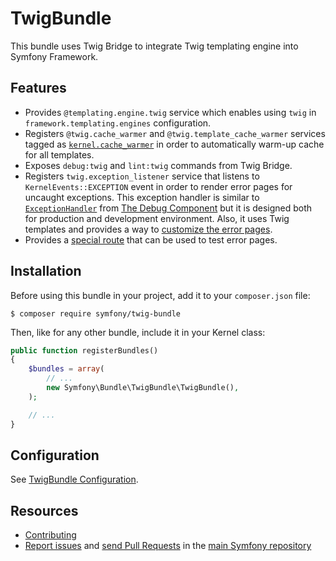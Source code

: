 # TwigBundle

This bundle uses Twig Bridge to integrate Twig templating engine into Symfony Framework. 

## Features
* Provides `@templating.engine.twig` service which enables using `twig` in `framework.templating.engines` configuration.
* Registers `@twig.cache_warmer` and `@twig.template_cache_warmer` services tagged as [`kernel.cache_warmer`](http://symfony.com/doc/current/reference/dic_tags.html#kernel-cache-warmer) in order to automatically warm-up cache for all templates.
* Exposes `debug:twig` and `lint:twig` commands from Twig Bridge.
* Registers `twig.exception_listener` service that listens to `KernelEvents::EXCEPTION` event in order to render error pages for uncaught exceptions. This exception handler is similar to [`ExceptionHandler`](http://symfony.com/doc/current/components/debug.html#enabling-the-exception-handler) from [The Debug Component](http://symfony.com/doc/current/components/debug.html) but it is designed both for production and development environment. Also, it uses Twig templates and provides a way to [customize the error pages](http://symfony.com/doc/current/controller/error_pages.html).
* Provides a [special route](http://symfony.com/doc/current/controller/error_pages.html#testing-error-pages-during-development) that can be used to test error pages. 

## Installation
Before using this bundle in your project, add it to your `composer.json` file:
```
$ composer require symfony/twig-bundle
```

Then, like for any other bundle, include it in your Kernel class:
```php
public function registerBundles()
{
    $bundles = array(
        // ...
        new Symfony\Bundle\TwigBundle\TwigBundle(),
    );

    // ...
}
```

## Configuration
See [TwigBundle Configuration](http://symfony.com/doc/current/reference/configuration/twig.html).

## Resources
  * [Contributing](https://symfony.com/doc/current/contributing/index.html)
  * [Report issues](https://github.com/symfony/symfony/issues) and
    [send Pull Requests](https://github.com/symfony/symfony/pulls)
    in the [main Symfony repository](https://github.com/symfony/symfony)